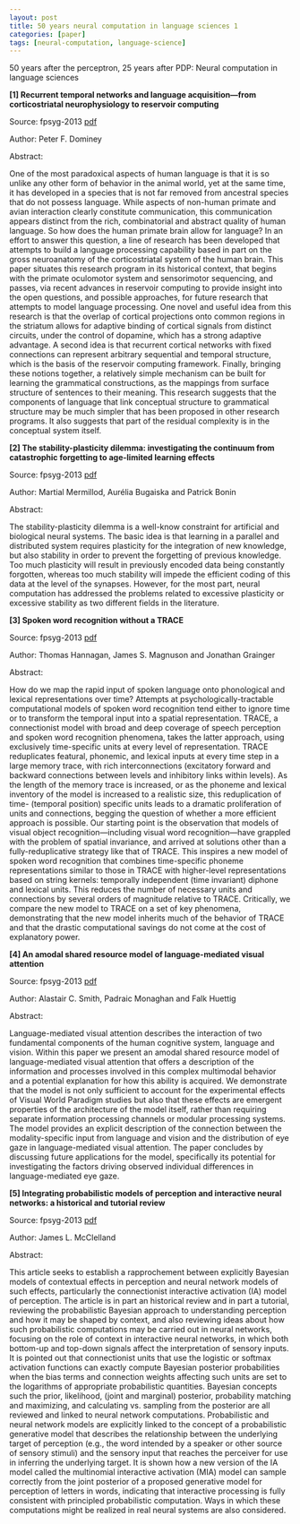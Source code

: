 ```yaml
---
layout: post
title: 50 years neural computation in language sciences 1
categories: [paper]
tags: [neural-computation, language-science]
---
```



50 years after the perceptron, 25 years after PDP: Neural computation in language sciences

**[1] Recurrent temporal networks and language acquisition—from corticostriatal neurophysiology to reservoir computing**

Source: fpsyg-2013 [pdf](http://journal.frontiersin.org/Journal/10.3389/fpsyg.2013.00500/pdf)

Author: Peter F. Dominey

Abstract:

One of the most paradoxical aspects of human language is that it is so unlike any other form of behavior in the animal world, yet at the same time, it has developed in a species that is not far removed from ancestral species that do not possess language. While aspects of non-human primate and avian interaction clearly constitute communication, this communication appears distinct from the rich, combinatorial and abstract quality of human language. So how does the human primate brain allow for language? In an effort to answer this question, a line of research has been developed that attempts to build a language processing capability based in part on the gross neuroanatomy of the corticostriatal system of the human brain. This paper situates this research program in its historical context, that begins with the primate oculomotor system and sensorimotor sequencing, and passes, via recent advances in reservoir computing to provide insight into the open questions, and possible approaches, for future research that attempts to model language processing. One novel and useful idea from this research is that the overlap of cortical projections onto common regions in the striatum allows for adaptive binding of cortical signals from distinct circuits, under the control of dopamine, which has a strong adaptive advantage. A second idea is that recurrent cortical networks with fixed connections can represent arbitrary sequential and temporal structure, which is the basis of the reservoir computing framework. Finally, bringing these notions together, a relatively simple mechanism can be built for learning the grammatical constructions, as the mappings from surface structure of sentences to their meaning. This research suggests that the components of language that link conceptual structure to grammatical structure may be much simpler that has been proposed in other research programs. It also suggests that part of the residual complexity is in the conceptual system itself.

**[2] The stability-plasticity dilemma: investigating the continuum from catastrophic forgetting to age-limited learning effects**

Source: fpsyg-2013 [pdf](http://journal.frontiersin.org/Journal/10.3389/fpsyg.2013.00504/pdf)

Author: Martial Mermillod, Aurélia Bugaiska and Patrick Bonin

Abstract:

The stability-plasticity dilemma is a well-know constraint for artificial and biological neural systems. The basic idea is that learning in a parallel and distributed system requires plasticity for the integration of new knowledge, but also stability in order to prevent the forgetting of previous knowledge. Too much plasticity will result in previously encoded data being constantly forgotten, whereas too much stability will impede the efficient coding of this data at the level of the synapses. However, for the most part, neural computation has addressed the problems related to excessive plasticity or excessive stability as two different fields in the literature.

**[3] Spoken word recognition without a TRACE**

Source: fpsyg-2013 [pdf](http://journal.frontiersin.org/Journal/10.3389/fpsyg.2013.00563/pdf)

Author: Thomas Hannagan, James S. Magnuson and Jonathan Grainger

Abstract:

How do we map the rapid input of spoken language onto phonological and lexical representations over time? Attempts at psychologically-tractable computational models of spoken word recognition tend either to ignore time or to transform the temporal input into a spatial representation. TRACE, a connectionist model with broad and deep coverage of speech perception and spoken word recognition phenomena, takes the latter approach, using exclusively time-specific units at every level of representation. TRACE reduplicates featural, phonemic, and lexical inputs at every time step in a large memory trace, with rich interconnections (excitatory forward and backward connections between levels and inhibitory links within levels). As the length of the memory trace is increased, or as the phoneme and lexical inventory of the model is increased to a realistic size, this reduplication of time- (temporal position) specific units leads to a dramatic proliferation of units and connections, begging the question of whether a more efficient approach is possible. Our starting point is the observation that models of visual object recognition—including visual word recognition—have grappled with the problem of spatial invariance, and arrived at solutions other than a fully-reduplicative strategy like that of TRACE. This inspires a new model of spoken word recognition that combines time-specific phoneme representations similar to those in TRACE with higher-level representations based on string kernels: temporally independent (time invariant) diphone and lexical units. This reduces the number of necessary units and connections by several orders of magnitude relative to TRACE. Critically, we compare the new model to TRACE on a set of key phenomena, demonstrating that the new model inherits much of the behavior of TRACE and that the drastic computational savings do not come at the cost of explanatory power.

**[4] An amodal shared resource model of language-mediated visual attention**

Source: fpsyg-2013 [pdf](http://journal.frontiersin.org/Journal/10.3389/fpsyg.2013.00528/pdf)

Author: Alastair C. Smith, Padraic Monaghan and Falk Huettig

Abstract:

Language-mediated visual attention describes the interaction of two fundamental components of the human cognitive system, language and vision. Within this paper we present an amodal shared resource model of language-mediated visual attention that offers a description of the information and processes involved in this complex multimodal behavior and a potential explanation for how this ability is acquired. We demonstrate that the model is not only sufficient to account for the experimental effects of Visual World Paradigm studies but also that these effects are emergent properties of the architecture of the model itself, rather than requiring separate information processing channels or modular processing systems. The model provides an explicit description of the connection between the modality-specific input from language and vision and the distribution of eye gaze in language-mediated visual attention. The paper concludes by discussing future applications for the model, specifically its potential for investigating the factors driving observed individual differences in language-mediated eye gaze.

**[5] Integrating probabilistic models of perception and interactive neural networks: a historical and tutorial review**

Source: fpsyg-2013 [pdf](http://journal.frontiersin.org/Journal/10.3389/fpsyg.2013.00503/pdf)

Author: James L. McClelland

Abstract:

This article seeks to establish a rapprochement between explicitly Bayesian models of contextual effects in perception and neural network models of such effects, particularly the connectionist interactive activation (IA) model of perception. The article is in part an historical review and in part a tutorial, reviewing the probabilistic Bayesian approach to understanding perception and how it may be shaped by context, and also reviewing ideas about how such probabilistic computations may be carried out in neural networks, focusing on the role of context in interactive neural networks, in which both bottom-up and top-down signals affect the interpretation of sensory inputs. It is pointed out that connectionist units that use the logistic or softmax activation functions can exactly compute Bayesian posterior probabilities when the bias terms and connection weights affecting such units are set to the logarithms of appropriate probabilistic quantities. Bayesian concepts such the prior, likelihood, (joint and marginal) posterior, probability matching and maximizing, and calculating vs. sampling from the posterior are all reviewed and linked to neural network computations. Probabilistic and neural network models are explicitly linked to the concept of a probabilistic generative model that describes the relationship between the underlying target of perception (e.g., the word intended by a speaker or other source of sensory stimuli) and the sensory input that reaches the perceiver for use in inferring the underlying target. It is shown how a new version of the IA model called the multinomial interactive activation (MIA) model can sample correctly from the joint posterior of a proposed generative model for perception of letters in words, indicating that interactive processing is fully consistent with principled probabilistic computation. Ways in which these computations might be realized in real neural systems are also considered.


